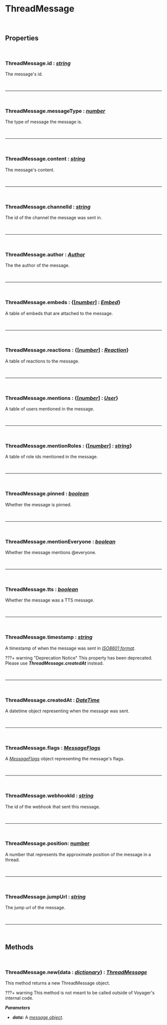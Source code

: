 # ThreadMessage

<br />

## Properties

<br />

### **ThreadMessage.id :** [*string*](https://create.roblox.com/docs/scripting/luau/strings)
The message's id.

<br />

---

<br />

### **ThreadMessage.messageType :** [*number*](https://create.roblox.com/docs/scripting/luau/numbers)
The type of message the message is.

<br />

---

<br />

### **ThreadMessage.content :** [*string*](https://create.roblox.com/docs/scripting/luau/strings)
The message's content.

<br />

---

<br />

### **ThreadMessage.channelId :** [*string*](https://create.roblox.com/docs/scripting/luau/strings)
The id of the channel the message was sent in.

<br />

---

<br />

### **ThreadMessage.author :** [*Author*](Author.md)
The the author of the message.

<br />

---

<br />

### **ThreadMessage.embeds :** {[[*number*](https://create.roblox.com/docs/scripting/luau/numbers)] **:** [*Embed*](Embed.md)}
A table of embeds that are attached to the message.

<br />

---

<br />

### **ThreadMessage.reactions :** {[[*number*](https://create.roblox.com/docs/scripting/luau/numbers)] **:** [*Reaction*](Reaction.md)}
A table of reactions to the message.

<br />

---

<br />

### **ThreadMessage.mentions :** {[[*number*](https://create.roblox.com/docs/scripting/luau/numbers)] **:** [*User*](User.md)}
A table of users mentioned in the message.

<br />

---

<br />

### **ThreadMessage.mentionRoles :** {[[*number*](https://create.roblox.com/docs/scripting/luau/numbers)] **:** [*string*](https://create.roblox.com/docs/scripting/luau/strings)}
A table of role ids mentioned in the message.

<br />

---

<br />

### **ThreadMessage.pinned :** [*boolean*](https://create.roblox.com/docs/scripting/luau/booleans)
Whether the message is pinned.

<br />

---

<br />

### **ThreadMessage.mentionEveryone :** [*boolean*](https://create.roblox.com/docs/scripting/luau/booleans)
Whether the message mentions @everyone.

<br />

---

<br />

### **ThreadMessage.tts :** [*boolean*](https://create.roblox.com/docs/scripting/luau/booleans)
Whether the message was a TTS message.

<br />

---

<br />

### **ThreadMessage.timestamp :** [*string*](https://create.roblox.com/docs/scripting/luau/strings)
A timestamp of when the message was sent in [*ISO8601 format*](https://www.iso.org/iso-8601-date-and-time-format.html).

???+ warning "Deprecation Notice"
    This property has been deprecated. Please use ***ThreadMessage.createdAt*** instead. 

<br />

---

<br />

### **ThreadMessage.createdAt :** [*DateTime*](https://create.roblox.com/docs/reference/engine/datatypes/DateTime)
A datetime object representing when the message was sent.

<br />

---

<br />

### **ThreadMessage.flags :** [*MessageFlags*](MessageFlags.md)
A [*MessageFlags*](MessageFlags.md) object representing the message's flags.

<br />

---

<br />

### **ThreadMessage.webhookId :** [*string*](https://create.roblox.com/docs/scripting/luau/strings)
The id of the webhook that sent this message.

<br />

---

<br />

### **ThreadMessage.position**: [number](https://create.roblox.com/docs/scripting/luau/numbers)
A number that represents the approximate position of the message in a thread.

<br />

---

<br />

### **ThreadMessage.jumpUrl :** [*string*](https://create.roblox.com/docs/scripting/luau/strings)
The jump url of the message.

<br />

---

<br />

## Methods

<br />

### **ThreadMessage.new**(data **:** [*dictionary*](https://create.roblox.com/docs/scripting/luau/tables#dictionaries)) **:** [*ThreadMessage*](ThreadMessage.md)
This method returns a new ThreadMessage object.

???+ warning
    This method is not meant to be called outside of Voyager's internal code.

***Parameters***

- ***data:*** A [*message object*](https://discord.com/developers/docs/resources/channel#message-object).
